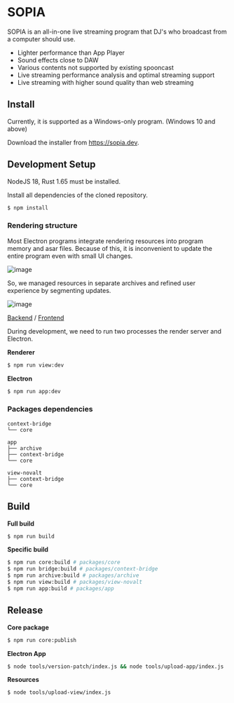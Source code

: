 # SOPIA

SOPIA is an all-in-one live streaming program that DJ's who broadcast from a computer should use.

- Lighter performance than App Player
- Sound effects close to DAW
- Various contents not supported by existing spooncast
- Live streaming performance analysis and optimal streaming support
- Live streaming with higher sound quality than web streaming


## Install
Currently, it is supported as a Windows-only program. (Windows 10 and above)

Download the installer from https://sopia.dev.


## Development Setup

NodeJS 18, Rust 1.65 must be installed.

Install all dependencies of the cloned repository.

```sh
$ npm install
```

### Rendering structure

Most Electron programs integrate rendering resources into program memory and asar files.
Because of this, it is inconvenient to update the entire program even with small UI changes.


![image](https://user-images.githubusercontent.com/28672888/216256800-3d5fcd69-3fc1-4159-8e94-9fa1834ad348.png)


So, we managed resources in separate archives and refined user experience by segmenting updates.


![image](https://user-images.githubusercontent.com/28672888/216259837-d64023c8-5943-4934-902a-efeb427d7379.png)

[Backend](https://github.com/sopia-bot/SOPIA/tree/sopia-v4/packages/app) / [Frontend](https://github.com/sopia-bot/SOPIA/tree/sopia-v4/packages/view-novalt)


During development, we need to run two processes the render server and Electron.

**Renderer**
```sh
$ npm run view:dev
```

**Electron**
```sh
$ npm run app:dev
```

### Packages dependencies

```
context-bridge
└── core

app
├── archive
├── context-bridge
└── core

view-novalt
├── context-bridge
└── core
```

## Build

**Full build**
```sh
$ npm run build
```

**Specific build**
```sh
$ npm run core:build # packages/core
$ npm run bridge:build # packages/context-bridge
$ npm run archive:build # packages/archive
$ npm run view:build # packages/view-novalt
$ npm run app:build # packages/app
```


## Release

**Core package**
```sh
$ npm run core:publish
```

**Electron App**
```sh
$ node tools/version-patch/index.js && node tools/upload-app/index.js
```

**Resources**
```sh
$ node tools/upload-view/index.js
```
